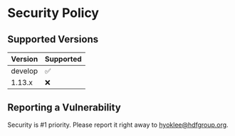 # Security Policy

## Supported Versions

| Version | Supported          |
| ------- | ------------------ |
| develop | :white_check_mark: |
| 1.13.x  | :x:                |

## Reporting a Vulnerability

Security is #1 priority.
Please report it right away to hyoklee@hdfgroup.org.
